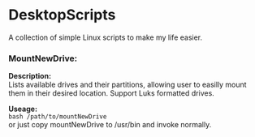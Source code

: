 # DesktopScripts

A collection of simple Linux scripts to make my life easier.

### MountNewDrive:

**Description:**  
Lists available drives and their partitions, allowing user to easilly mount them in their desired location. Support Luks formatted drives.

**Useage:**  
`bash /path/to/mountNewDrive`  
or just copy mountNewDrive to /usr/bin and invoke normally.
